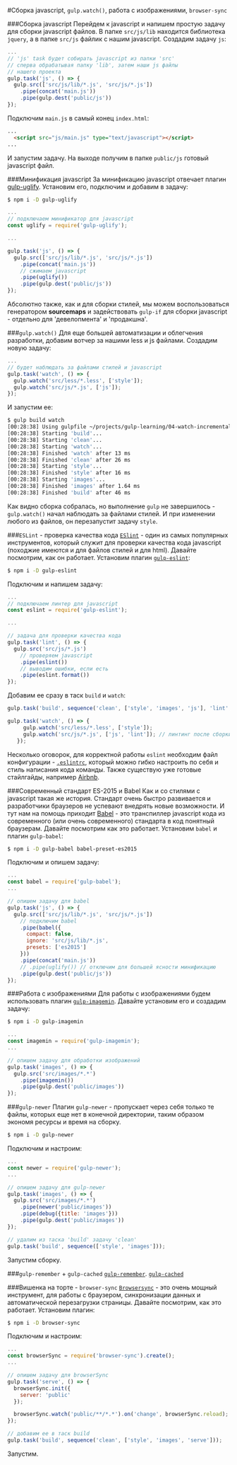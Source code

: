 #Сборка javascript, `gulp.watch()`, работа с изображениями, `browser-sync`

###Сборка javascript
Перейдем к javascript и напишем простую задачу для сборки javascript файлов. В папке `src/js/lib` находится библиотека `jquery`, а в папке `src/js` файлик с нашим javascript. Создадим задачу `js`:
```js
...
// 'js' task будет собирать javascript из папки 'src'
// сперва обрабатывая папку 'lib', затем наши js файлы
// нашего проекта
gulp.task('js', () => {
  gulp.src(['src/js/lib/*.js', 'src/js/*.js'])
    .pipe(concat('main.js'))
    .pipe(gulp.dest('public/js'))
});
```
Подключим `main.js` в самый конец `index.html`:
```html
...
  <script src="js/main.js" type="text/javascript"></script>
...
```
И запустим задачу. На выходе получим в папке `public/js` готовый javascript файл.

###Минификация javascript
За минификацию javascript отвечает плагин [gulp-uglify](https://www.npmjs.com/package/gulp-uglify).
Установим его, подключим и добавим в задачу:
```sh
$ npm i -D gulp-uglify
```

```js
...
// подключаем минификатор для javascript
const uglify = require('gulp-uglify');

...

gulp.task('js', () => {
  gulp.src(['src/js/lib/*.js', 'src/js/*.js'])
    .pipe(concat('main.js'))
    // сжимаем javascript
    .pipe(uglify())
    .pipe(gulp.dest('public/js'))
});
```
Абсолютно также, как и для сборки стилей, мы можем воспользоваться генератором **sourcemaps** и задействовать `gulp-if` для сборки javascript - отдельно для 'девелопмента' и 'продакшна'.

###`gulp.watch()`
Для еще большей автоматизации и облегчения разработки, добавим вотчер за нашими less и js файлами. Создадим новую задачу:
```js
...
// будет наблюдать за файлами стилей и javascript
gulp.task('watch', () => {
  gulp.watch('src/less/*.less', ['style']);
  gulp.watch('src/js/*.js', ['js']);
});
```
И запустим ее:
```sh
$ gulp build watch
[00:28:38] Using gulpfile ~/projects/gulp-learning/04-watch-incremental-build/gulpfile.js
[00:28:38] Starting 'build'...
[00:28:38] Starting 'clean'...
[00:28:38] Starting 'watch'...
[00:28:38] Finished 'watch' after 13 ms
[00:28:38] Finished 'clean' after 26 ms
[00:28:38] Starting 'style'...
[00:28:38] Finished 'style' after 16 ms
[00:28:38] Starting 'images'...
[00:28:38] Finished 'images' after 1.64 ms
[00:28:38] Finished 'build' after 46 ms
```
Как видно сборка собралась, но выполнение `gulp` не завершилось - `gulp.watch()` начал наблюдать за файлами стилей. И при изменении любого из файлов, он перезапустит задачу `style`.

###`ESLint` - проверка качества кода
[`ESlint`](http://eslint.org/) - один из самых популярных инструментов, который служит для проверки качества кода javascript (походжие имеются и для файлов стилей и для html). Давайте посмотрим, как он работает. Установим плагин [`gulp-eslint`](https://www.npmjs.com/package/gulp-eslint):
```sh
$ npm i -D gulp-eslint
```
Подключим и напишем задачу:
```js
...
// подключаем линтер для javascript
const eslint = require('gulp-eslint');

...

// задача для проверки качества кода
gulp.task('lint', () => {
  gulp.src('src/js/*.js')
    // проверяем javascript
    .pipe(eslint())
    // выводим ошибки, если есть
    .pipe(eslint.format())
});
```
Добавим ее сразу в таск `build` и `watch`:
```js
gulp.task('build', sequence('clean', ['style', 'images', 'js'], 'lint', 'watch'));

gulp.task('watch', () => {
     gulp.watch('src/less/*.less', ['style']);
     gulp.watch('src/js/*.js', ['js', 'lint']); // линтинг после сборки js
   });
```
Несколько оговорок, для корректной работы `eslint` необходим файл конфигурации - [`.eslintrc`](http://eslint.org/docs/user-guide/configuring), который можно гибко настроить по себя и стиль написания кода команды. Также существую уже готовые стайлгайды, например [Airbnb](https://github.com/airbnb/javascript).

###Современный стандарт ES-2015 и Babel
 Как и со стилями с javascript такая же история. Стандарт очень быстро развивается и разработчики браузеров не успевают внедрять новые возможности. И тут нам на помощь приходит [Babel](https://babeljs.io/) - это транспиллер javascript кода из современного (или очень современного) стандарта в код понятный браузерам. Давайте посмотрим как это работает.
 Установим `babel` и плагин `gulp-babel`:
```sh
$ npm i -D gulp-babel babel-preset-es2015
```
Подключим и опишем задачу:
```js
...
const babel = require('gulp-babel');
...

// опишем задачу для babel
gulp.task('js', () => {
  gulp.src(['src/js/lib/*.js', 'src/js/*.js'])
    // подключим babel
    .pipe(babel({
      compact: false,
      ignore: 'src/js/lib/*.js',
      presets: ['es2015']
    }))
    .pipe(concat('main.js'))
    // .pipe(uglify()) // отключим для большей ясности минификацию
    .pipe(gulp.dest('public/js'))
});
```

###Работа с изображениями
Для работы с изображениями будем использовать плагин [`gulp-imagemin`](https://www.npmjs.com/package/gulp-imagemin). Давайте установим его и создадим задачу:
```sh
$ npm i -D gulp-imagemin
```

```js
...
const imagemin = require('gulp-imagemin');
...

// опишем задачу для обработки изображений
gulp.task('images', () => {
  gulp.src('src/images/*.*')
    .pipe(imagemin())
    .pipe(gulp.dest('public/images'))
});
```

###`gulp-newer`
Плагин `gulp-newer` - пропускает через себя только те файлы, которых еще нет в конечной директории, таким образом экономя ресурсы и время на сборку.
```sh
$ npm i -D gulp-newer
```
Подключим и настроим:
```js
...
const newer = require('gulp-newer');
...

// опишем задачу для gulp-newer
gulp.task('images', () => {
  gulp.src('src/images/*.*')
    .pipe(newer('public/images'))
    .pipe(debug({title: 'images'}))
    .pipe(gulp.dest('public/images'))
});

// удалим из таска 'build' задачу 'clean'
gulp.task('build', sequence(['style', 'images']));
```
Запустим сборку.

###`gulp-remember` + `gulp-cached`
[`gulp-remember`](https://www.npmjs.com/package/gulp-remember).
[`gulp-cached`](https://www.npmjs.com/package/gulp-cached/)

###Вишенка на торте - `browser-sync`
[`Browsersync`](https://www.browsersync.io/docs/gulp) - это очень мощный инструмент, для работы с браузером, синхронизации данных и автоматической перезагрузки страницы. Давайте посмотрим, как это работает.
Установим плагин:
```sh
$ npm i -D browser-sync
```
Подключим и настроим:
```js
...
const browserSync = require('browser-sync').create();
...

// опишем задачу для browserSync
gulp.task('serve', () => {
  browserSync.init({
    server: 'public'
  });

  browserSync.watch('public/**/*.*').on('change', browserSync.reload);
});

// добавим ее в таск build
gulp.task('build', sequence('clean', ['style', 'images', 'serve']));
```
Запустим.
